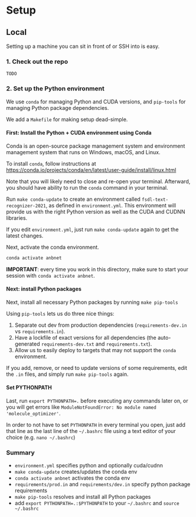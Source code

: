 # Setup

## Local

Setting up a machine you can sit in front of or SSH into is easy.

### 1. Check out the repo
```
TODO
```

### 2. Set up the Python environment
We use `conda` for managing Python and CUDA versions, and `pip-tools` for managing Python package dependencies.

We add a `Makefile` for making setup dead-simple.


#### First: Install the Python + CUDA environment using Conda

Conda is an open-source package management system and environment management system that runs on Windows, macOS, and Linux.

To install `conda`, follow instructions at https://conda.io/projects/conda/en/latest/user-guide/install/linux.html

Note that you will likely need to close and re-open your terminal.
Afterward, you should have ability to run the `conda` command in your terminal.

Run `make conda-update` to create an environment called `fsdl-text-recognizer-2021`, as defined in `environment.yml`.
This environment will provide us with the right Python version as well as the CUDA and CUDNN libraries.

If you edit `environment.yml`, just run `make conda-update` again to get the latest changes.

Next, activate the conda environment.

```sh
conda activate anbnet
```

**IMPORTANT**: every time you work in this directory, make sure to start your session with `conda activate anbnet`.

#### Next: install Python packages

Next, install all necessary Python packages by running `make pip-tools`

Using `pip-tools` lets us do three nice things:

1. Separate out dev from production dependencies (`requirements-dev.in` vs `requirements.in`).
2. Have a lockfile of exact versions for all dependencies (the auto-generated `requirements-dev.txt` and `requirements.txt`).
3. Allow us to easily deploy to targets that may not support the `conda` environment.

If you add, remove, or need to update versions of some requirements, edit the `.in` files, and simply run `make pip-tools` again.

#### Set PYTHONPATH

Last, run `export PYTHONPATH=.` before executing any commands later on, or you will get errors like `ModuleNotFoundError: No module named 'molecule_optimizer'`.

In order to not have to set `PYTHONPATH` in every terminal you open, just add that line as the last line of the `~/.bashrc` file using a text editor of your choice (e.g. `nano ~/.bashrc`)

### Summary

- `environment.yml` specifies python and optionally cuda/cudnn
- `make conda-update` creates/updates the conda env
- `conda activate anbnet` activates the conda env
- `requirements/prod.in` and `requirements/dev.in` specify python package requirements
- `make pip-tools` resolves and install all Python packages
- add `export PYTHONPATH=.:$PYTHONPATH` to your `~/.bashrc` and `source ~/.bashrc`